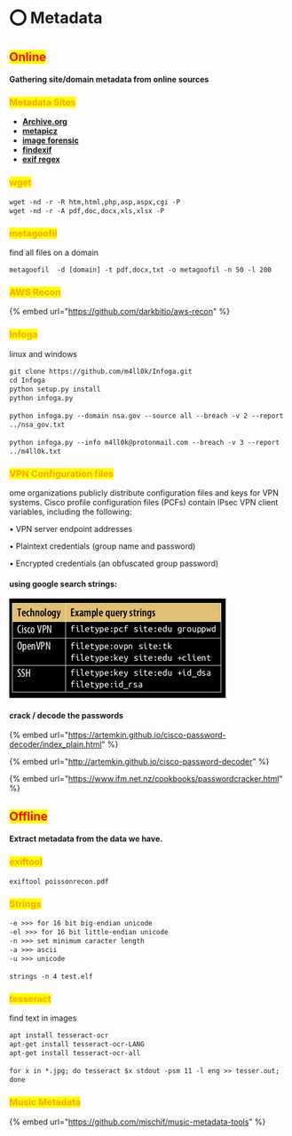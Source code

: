 # ⭕ Metadata

## <mark style="color:red;">Online</mark>

#### Gathering site/domain metadata from online sources

### <mark style="color:orange;">Metadata Sites</mark>

* [**Archive.org**](https://archive.org)&#x20;
* [**metapicz**](http://metapicz.com/#landing)&#x20;
* [**image forensic**](http://www.imageforensic.org)&#x20;
* [**findexif**](http://findexif.com)&#x20;
* [**exif regex**](http://exif.regex.info/exif.cgi)

### <mark style="color:orange;">wget</mark>

```
wget -nd -r -R htm,html,php,asp,aspx,cgi -P
wget -nd -r -A pdf,doc,docx,xls,xlsx -P
```

### <mark style="color:orange;">metagoofil</mark>

find all files on a domain

```
metagoofil  -d [domain] -t pdf,docx,txt -o metagoofil -n 50 -l 200
```

### <mark style="color:orange;">AWS Recon</mark>

{% embed url="https://github.com/darkbitio/aws-recon" %}

### <mark style="color:orange;">Infoga</mark>

linux and windows

```
git clone https://github.com/m4ll0k/Infoga.git
cd Infoga
python setup.py install
python infoga.py

python infoga.py --domain nsa.gov --source all --breach -v 2 --report ../nsa_gov.txt

python infoga.py --info m4ll0k@protonmail.com --breach -v 3 --report ../m4ll0k.txt
```

### <mark style="color:orange;">VPN Configuration files</mark>

ome organizations publicly distribute configuration files and keys for VPN systems. Cisco profile configuration files (PCFs) contain IPsec VPN client variables, including the following:

• VPN server endpoint addresses

• Plaintext credentials (group name and password)

• Encrypted credentials (an obfuscated group password)

#### using google search strings:

![](<../../.gitbook/assets/image (278) (1) (1) (1) (1) (1).png>)

#### crack / decode the passwords

{% embed url="https://artemkin.github.io/cisco-password-decoder/index_plain.html" %}

{% embed url="http://artemkin.github.io/cisco-password-decoder" %}

{% embed url="https://www.ifm.net.nz/cookbooks/passwordcracker.html" %}

## <mark style="color:red;">Offline</mark>

#### Extract metadata from the data we have.

### <mark style="color:orange;">exiftool</mark>

```
exiftool poissonrecon.pdf
```

### <mark style="color:orange;">Strings</mark>

```
-e >>> for 16 bit big-endian unicode
-el >>> for 16 bit little-endian unicode
-n >>> set minimum caracter length
-a >>> ascii
-u >>> unicode

strings -n 4 test.elf
```

### <mark style="color:orange;">tesseract</mark>

find text in images

```
apt install tesseract-ocr
apt-get install tesseract-ocr-LANG
apt-get install tesseract-ocr-all

for x in *.jpg; do tesseract $x stdout -psm 11 -l eng >> tesser.out; done
```

### <mark style="color:orange;">Music Metadata</mark>

{% embed url="https://github.com/mischif/music-metadata-tools" %}
